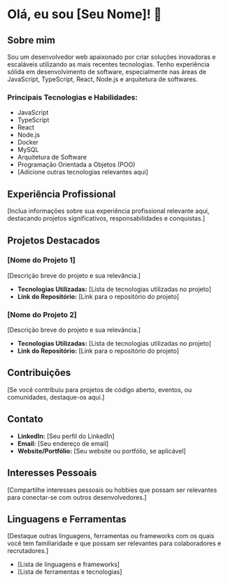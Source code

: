 # Olá, eu sou [Seu Nome]! 👋

## Sobre mim
Sou um desenvolvedor web apaixonado por criar soluções inovadoras e escaláveis utilizando as mais recentes tecnologias. Tenho experiência sólida em desenvolvimento de software, especialmente nas áreas de JavaScript, TypeScript, React, Node.js e arquitetura de softwares.

### Principais Tecnologias e Habilidades:
- JavaScript
- TypeScript
- React
- Node.js
- Docker
- MySQL
- Arquitetura de Software
- Programação Orientada a Objetos (POO)
- [Adicione outras tecnologias relevantes aqui]

## Experiência Profissional
[Inclua informações sobre sua experiência profissional relevante aqui, destacando projetos significativos, responsabilidades e conquistas.]

## Projetos Destacados
### [Nome do Projeto 1]
[Descrição breve do projeto e sua relevância.]

- **Tecnologias Utilizadas:** [Lista de tecnologias utilizadas no projeto]
- **Link do Repositório:** [Link para o repositório do projeto]

### [Nome do Projeto 2]
[Descrição breve do projeto e sua relevância.]

- **Tecnologias Utilizadas:** [Lista de tecnologias utilizadas no projeto]
- **Link do Repositório:** [Link para o repositório do projeto]

## Contribuições
[Se você contribuiu para projetos de código aberto, eventos, ou comunidades, destaque-os aqui.]

## Contato
- **LinkedIn:** [Seu perfil do LinkedIn]
- **Email:** [Seu endereço de email]
- **Website/Portfólio:** [Seu website ou portfólio, se aplicável]

## Interesses Pessoais
[Compartilhe interesses pessoais ou hobbies que possam ser relevantes para conectar-se com outros desenvolvedores.]

## Linguagens e Ferramentas
[Destaque outras linguagens, ferramentas ou frameworks com os quais você tem familiaridade e que possam ser relevantes para colaboradores e recrutadores.]

- [Lista de linguagens e frameworks]
- [Lista de ferramentas e tecnologias]

